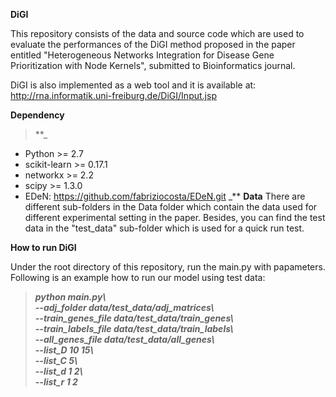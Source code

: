 **DiGI**

This repository consists of the data and source code which are used to evaluate the performances of the DiGI method proposed in the paper entitled "Heterogeneous Networks Integration for Disease Gene Prioritization with Node Kernels", submitted to Bioinformatics journal. 

DiGI is also implemented as a web tool and it is available at: http://rna.informatik.uni-freiburg.de/DiGI/Input.jsp

**Dependency**
> **_
- Python >= 2.7
- scikit-learn >= 0.17.1
- networkx >= 2.2
- scipy >= 1.3.0
- EDeN: https://github.com/fabriziocosta/EDeN.git
_**
**Data**
There are different sub-folders in the Data folder which contain the data used for different experimental setting in the paper. Besides, you can find the test data in the "test_data" sub-folder which is used for a quick run test.

**How to run DiGI**

Under the root directory of this repository, run the main.py with papameters. Following is an example how to run our model using test data:

> **_python main.py\  
--adj_folder data/test_data/adj_matrices\  
--train_genes_file data/test_data/train_genes\  
--train_labels_file data/test_data/train_labels\  
--all_genes_file data/test_data/all_genes\  
--list_D 10 15\  
--list_C 5\  
--list_d 1 2\  
--list_r 1 2_**


